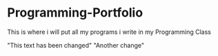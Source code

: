 # Programming-Portfolio
This is where i will put all my programs i write in my Programming Class

"This text has been changed"
"Another change"